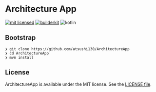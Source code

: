 # Architecture App

[![mit licensed](https://img.shields.io/badge/License-MIT-d94c32.svg)](./license)
[![builderkit](https://img.shields.io/badge/Kotlin-ArchitectureApp-3B5998.svg)](https://github.com/atsushi130/ArchitectureApp.git)
![kotlin](https://img.shields.io/badge/Language-Kotlin-f88909.svg)

## Bootstrap
```
❯ git clone https://github.com/atsushi130/ArchitectureApp
❯ cd ArchitectureApp
❯ mvn install
```

## License
ArchitectureApp is available under the MIT license. See the [LICENSE file](https://github.com/atsushi130/ArchitectureApp/blob/master/license).
